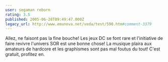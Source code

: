 ```yaml
---
user: segaman reborn
rating: 3.5
published: 2005-06-28T09:49:47.000Z
legacy_url: http://www.emunova.net/veda/test/590.htm#comment-3379
---
```

Allez, ne faisont pas la fine bouche! Les jeux DC se font rare et l'initiative de faire revivre l'univers SOR est une bonne chose! La musique plaira aux amateurs de hardcore et les graphismes sont pas mal foutus du tout! C'est gratuit, profitez en.